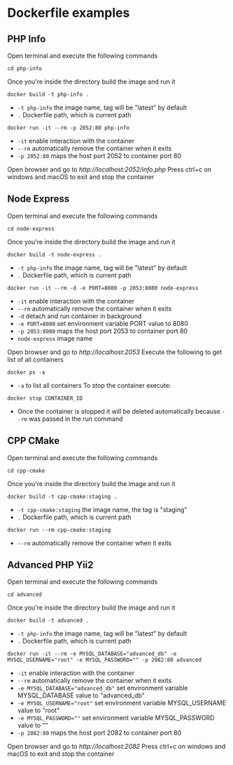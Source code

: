 # Dockerfile examples

## PHP Info
Open terminal and execute the following commands
```
cd php-info
```
Once you're inside the directory build the image and run it
```
docker build -t php-info .
```
- `-t php-info` the image name, tag will be "latest" by default
- `.` Dockerfile path, which is current path
```
docker run -it --rm -p 2052:80 php-info
```
- `-it` enable interaction with the container
- `--rm` automatically remove the container when it exits
- `-p 2052:80` maps the host port 2052 to container port 80

Open browser and go to *http://localhost:2052/info.php*
Press ctrl+c on windows and macOS to exit and stop the container

## Node Express
Open terminal and execute the following commands
```
cd node-express
```
Once you're inside the directory build the image and run it
```
docker build -t node-express .
```
- `-t php-info` the image name, tag will be "latest" by default
- `.` Dockerfile path, which is current path
```
docker run -it --rm -d -e PORT=8080 -p 2053:8080 node-express
```
- `-it` enable interaction with the container
- `--rm` automatically remove the container when it exits
- `-d` detach and run container in background
- `-e PORT=8080` set environment variable PORT value to 8080 
- `-p 2053:8080` maps the host port 2053 to container port 80
- `node-express` image name

Open browser and go to *http://localhost:2053*
Execute the following to get list of all containers
```
docker ps -a
```
- `-a` to list all containers
To stop the container execute:
```
docker stop CONTAINER_ID
```
- Once the container is stopped it will be deleted automatically because `--rm` was passed in the run command

## CPP CMake
Open terminal and execute the following commands
```
cd cpp-cmake
```
Once you're inside the directory build the image and run it
```
docker build -t cpp-cmake:staging .
```
- `-t cpp-cmake:staging` the image name, the tag is "staging"
- `.` Dockerfile path, which is current path
```
docker run --rm cpp-cmake:staging
```
- `--rm` automatically remove the container when it exits

## Advanced PHP Yii2
Open terminal and execute the following commands
```
cd advanced
```
Once you're inside the directory build the image and run it
```
docker build -t advanced .
```
- `-t php-info` the image name, tag will be "latest" by default
- `.` Dockerfile path, which is current path
```
docker run -it --rm -e MYSQL_DATABASE="advanced_db" -e MYSQL_USERNAME="root" -e MYSQL_PASSWORD="" -p 2082:80 advanced
```
- `-it` enable interaction with the container
- `--rm` automatically remove the container when it exits
- `-e MYSQL_DATABASE="advanced_db"` set environment variable MYSQL_DATABASE value to "advanced_db" 
- `-e MYSQL_USERNAME="root"` set environment variable MYSQL_USERNAME value to "root" 
- `-e MYSQL_PASSWORD=""` set environment variable MYSQL_PASSWORD value to "" 
- `-p 2082:80` maps the host port 2082 to container port 80

Open browser and go to *http://localhost:2082*
Press ctrl+c on windows and macOS to exit and stop the container